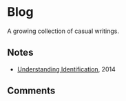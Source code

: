 # Blog

A growing collection of casual writings.

## Notes

* [Understanding Identification](/pdf/identification.pdf), 2014

## Comments
